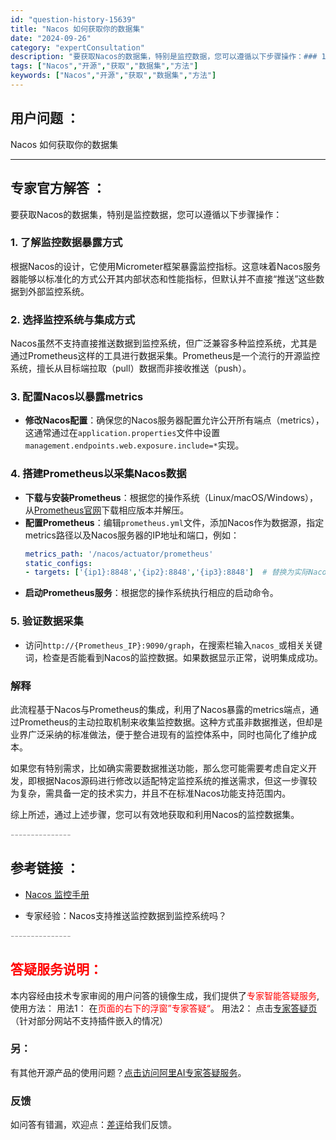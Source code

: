 ```yaml
---
id: "question-history-15639"
title: "Nacos 如何获取你的数据集"
date: "2024-09-26"
category: "expertConsultation"
description: "要获取Nacos的数据集，特别是监控数据，您可以遵循以下步骤操作：### 1. **了解监控数据暴露方式**根据Nacos的设计，它使用Micrometer框架暴露监控指标。这意味着Nacos服务器能够以标准化的方式公开其内部状态和性能指标，但默认并不直接“推送”这些数据到外部监控系统。### 2."
tags: ["Nacos","开源","获取","数据集","方法"]
keywords: ["Nacos","开源","获取","数据集","方法"]
---
```


## 用户问题 ： 
 Nacos 如何获取你的数据集  

---------------
## 专家官方解答 ：

要获取Nacos的数据集，特别是监控数据，您可以遵循以下步骤操作：

### 1. **了解监控数据暴露方式**
根据Nacos的设计，它使用Micrometer框架暴露监控指标。这意味着Nacos服务器能够以标准化的方式公开其内部状态和性能指标，但默认并不直接“推送”这些数据到外部监控系统。

### 2. **选择监控系统与集成方式**
Nacos虽然不支持直接推送数据到监控系统，但广泛兼容多种监控系统，尤其是通过Prometheus这样的工具进行数据采集。Prometheus是一个流行的开源监控系统，擅长从目标端拉取（pull）数据而非接收推送（push）。

### 3. **配置Nacos以暴露metrics**
- **修改Nacos配置**：确保您的Nacos服务器配置允许公开所有端点（metrics），这通常通过在`application.properties`文件中设置`management.endpoints.web.exposure.include=*`实现。
  
### 4. **搭建Prometheus以采集Nacos数据**
- **下载与安装Prometheus**：根据您的操作系统（Linux/macOS/Windows），从[Prometheus官网](https://prometheus.io/download/)下载相应版本并解压。
- **配置Prometheus**：编辑`prometheus.yml`文件，添加Nacos作为数据源，指定metrics路径以及Nacos服务器的IP地址和端口，例如：
  ```yaml
  metrics_path: '/nacos/actuator/prometheus'
  static_configs:
  - targets: ['{ip1}:8848','{ip2}:8848','{ip3}:8848']  # 替换为实际Nacos服务器IP
  ```
- **启动Prometheus服务**：根据您的操作系统执行相应的启动命令。

### 5. **验证数据采集**
- 访问`http://{Prometheus_IP}:9090/graph`，在搜索栏输入`nacos_`或相关关键词，检查是否能看到Nacos的监控数据。如果数据显示正常，说明集成成功。

### 解释
此流程基于Nacos与Prometheus的集成，利用了Nacos暴露的metrics端点，通过Prometheus的主动拉取机制来收集监控数据。这种方式虽非数据推送，但却是业界广泛采纳的标准做法，便于整合进现有的监控体系中，同时也简化了维护成本。

如果您有特别需求，比如确实需要数据推送功能，那么您可能需要考虑自定义开发，即根据Nacos源码进行修改以适配特定监控系统的推送需求，但这一步骤较为复杂，需具备一定的技术实力，并且不在标准Nacos功能支持范围内。

综上所述，通过上述步骤，您可以有效地获取和利用Nacos的监控数据集。


<font color="#949494">---------------</font> 


## 参考链接 ：

* [Nacos 监控手册](https://nacos.io/docs/latest/guide/admin/monitor-guide)
 
 * 专家经验：Nacos支持推送监控数据到监控系统吗？ 


 <font color="#949494">---------------</font> 
 


## <font color="#FF0000">答疑服务说明：</font> 

本内容经由技术专家审阅的用户问答的镜像生成，我们提供了<font color="#FF0000">专家智能答疑服务</font>,使用方法：
用法1： 在<font color="#FF0000">页面的右下的浮窗”专家答疑“</font>。
用法2： 点击[专家答疑页](https://answer.opensource.alibaba.com/docs/intro)（针对部分网站不支持插件嵌入的情况）
### 另：


有其他开源产品的使用问题？[点击访问阿里AI专家答疑服务](https://answer.opensource.alibaba.com/docs/intro)。
### 反馈
如问答有错漏，欢迎点：[差评](https://ai.nacos.io/user/feedbackByEnhancerGradePOJOID?enhancerGradePOJOId=15691)给我们反馈。
